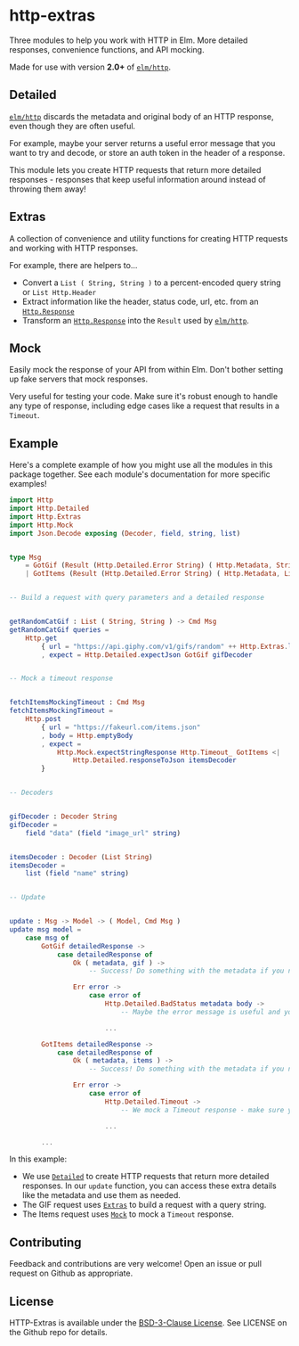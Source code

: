 # http-extras

Three modules to help you work with HTTP in Elm. More detailed responses, convenience functions, and API mocking.

Made for use with version **2.0+** of [`elm/http`][http].

## Detailed

[`elm/http`][http] discards the metadata and original body of an HTTP response, even though they are often useful.

For example, maybe your server returns a useful error message that you want to try and decode, or store an auth token in the header of a response.

This module lets you create HTTP requests that return more detailed responses - responses that keep useful information around instead of throwing them away!

## Extras

A collection of convenience and utility functions for creating HTTP requests and working with HTTP responses.

For example, there are helpers to...

* Convert a `List ( String, String )` to a percent-encoded query string or `List Http.Header`
* Extract information like the header, status code, url, etc. from an [`Http.Response`][httpResponse]
* Transform an [`Http.Response`][httpResponse] into the `Result` used by [`elm/http`][http].

## Mock

Easily mock the response of your API from within Elm. Don't bother setting up fake servers that mock responses.

Very useful for testing your code. Make sure it's robust enough to handle any type of response, including edge cases like a request that results in a `Timeout`.

## Example

Here's a complete example of how you might use all the modules in this package together. See each module's documentation for more specific examples!

```elm
import Http
import Http.Detailed
import Http.Extras
import Http.Mock
import Json.Decode exposing (Decoder, field, string, list)


type Msg
    = GotGif (Result (Http.Detailed.Error String) ( Http.Metadata, String ))
    | GotItems (Result (Http.Detailed.Error String) ( Http.Metadata, List String ))


-- Build a request with query parameters and a detailed response


getRandomCatGif : List ( String, String ) -> Cmd Msg
getRandomCatGif queries =
    Http.get
        { url = "https://api.giphy.com/v1/gifs/random" ++ Http.Extras.listToQuery queries
        , expect = Http.Detailed.expectJson GotGif gifDecoder


-- Mock a timeout response


fetchItemsMockingTimeout : Cmd Msg
fetchItemsMockingTimeout =
    Http.post
        { url = "https://fakeurl.com/items.json"
        , body = Http.emptyBody
        , expect =
            Http.Mock.expectStringResponse Http.Timeout_ GotItems <|
                Http.Detailed.responseToJson itemsDecoder
        }


-- Decoders


gifDecoder : Decoder String
gifDecoder =
    field "data" (field "image_url" string)


itemsDecoder : Decoder (List String)
itemsDecoder =
    list (field "name" string)


-- Update


update : Msg -> Model -> ( Model, Cmd Msg )
update msg model =
    case msg of
        GotGif detailedResponse ->
            case detailedResponse of
                Ok ( metadata, gif ) ->
                    -- Success! Do something with the metadata if you need

                Err error ->
                    case error of
                        Http.Detailed.BadStatus metadata body ->
                            -- Maybe the error message is useful and you want to try and decode the body

                        ...

        GotItems detailedResponse ->
            case detailedResponse of
                Ok ( metadata, items ) ->
                    -- Success! Do something with the metadata if you need

                Err error ->
                    case error of
                        Http.Detailed.Timeout ->
                            -- We mock a Timeout response - make sure your code handles this case correctly!

                        ...

        ...

```

In this example:

* We use [`Detailed`](/Http-Detailed) to create HTTP requests that return more detailed responses. In our `update` function, you can access these extra details like the metadata and use them as needed.
* The GIF request uses [`Extras`](/Http-Extras) to build a request with a query string.
* The Items request uses [`Mock`](/Http-Mock) to mock a `Timeout` response.

## Contributing

Feedback and contributions are very welcome! Open an issue or pull request on Github as appropriate.

## License

HTTP-Extras is available under the [BSD-3-Clause License][bsd]. See LICENSE on the Github repo for details.

[http]: https://package.elm-lang.org/packages/elm/http/2.0.0
[httpResponse]: https://package.elm-lang.org/packages/elm/http/2.0.0/Http#Response
[bsd]: https://opensource.org/licenses/BSD-3-Clause